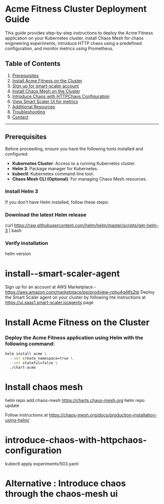 # Acme Fitness Cluster Deployment Guide

This guide provides step-by-step instructions to deploy the Acme Fitness application on your Kubernetes cluster, install Chaos Mesh for chaos engineering experiments, introduce HTTP chaos using a predefined configuration, and monitor metrics using Prometheus.

## Table of Contents

1. [Prerequisites](#prerequisites)
2. [Install Acme Fitness on the Cluster](#install-acme-fitness-on-the-cluster)
3. [Sign up for smart-scaler account](#install--smart-scaler-agent)
4. [Install Chaos Mesh on the Cluster](#install-chaos-mesh-on-the-cluster)
5. [Introduce Chaos with HTTPChaos Configuration](#introduce-chaos-with-httpchaos-configuration)
6. [View Smart Scaler UI for metrics](#view-smart-scaler-ui-metrics)
7. [Additional Resources](#additional-resources)
8. [Troubleshooting](#troubleshooting)
9. [Contact](#contact)

---

## Prerequisites

Before proceeding, ensure you have the following tools installed and configured:

- **Kubernetes Cluster**: Access to a running Kubernetes cluster.
- **Helm 3**: Package manager for Kubernetes.
- **kubectl**: Kubernetes command-line tool.
- **Chaos Mesh CLI (Optional)**: For managing Chaos Mesh resources.


### Install Helm 3

If you don't have Helm installed, follow these steps:

### Download the latest Helm release
curl https://raw.githubusercontent.com/helm/helm/master/scripts/get-helm-3 | bash

### Verify installation
helm version

# install--smart-scaler-agent

Sign up for an account at AWS Marketplace -  https://aws.amazon.com/marketplace/pp/prodview-rphu4g4tfs2te
Deploy the Smart Scaler agent on your cluster by following hte instructions at https://ui.saas1.smart-scaler.io/agents page


# Install Acme Fitness on the Cluster

### Deploy the Acme Fitness application using Helm with the following command:

```bash
helm install acme \
  --set create_namespace=true \
  --set stateful=false \
  ./chart-acme
```

# Install chaos mesh
helm repo add chaos-mesh https://charts.chaos-mesh.org
helm repo update

Follow instructions at https://chaos-mesh.org/docs/production-installation-using-helm/

# introduce-chaos-with-httpchaos-configuration
kubectl apply experiments/503.yaml

# Alternative : Introduce chaos through the chaos-mesh ui

